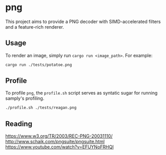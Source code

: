 # png

This project aims to provide a PNG decoder with SIMD-accelerated filters and a feature-rich renderer.

## Usage

To render an image, simply run `cargo run <image_path>`. For example:

```bash
cargo run ./tests/potatoe.png
```

## Profile

To profile `png`, the `profile.sh` script serves as syntatic sugar for running samply's profiling.

```bash
./profile.sh ./tests/reagan.png
```

## Reading

https://www.w3.org/TR/2003/REC-PNG-20031110/<br>
http://www.schaik.com/pngsuite/pngsuite.html<br>
https://www.youtube.com/watch?v=EFUYNoFRHQI<br>
